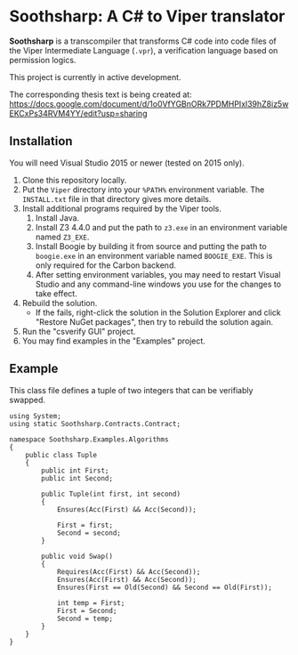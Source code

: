 # Soothsharp: A C# to Viper translator
**Soothsharp** is a transcompiler that transforms C# code into code files of the Viper Intermediate Language (`.vpr`), a verification language based on permission logics.

This project is currently in active development.

The corresponding thesis text is being created at: https://docs.google.com/document/d/1o0VfYGBnORk7PDMHPIxl39hZ8iz5wEKCxPs34RVM4YY/edit?usp=sharing


## Installation
You will need Visual Studio 2015 or newer (tested on 2015 only).

1. Clone this repository locally.
2. Put the `Viper` directory into your `%PATH%` environment variable. The `INSTALL.txt` file in that directory gives more details.
3. Install additional programs required by the Viper tools.
    1. Install Java.
    2. Install Z3 4.4.0 and put the path to `z3.exe` in an environment variable named `Z3_EXE`.
    3. Install Boogie by building it from source and putting the path to `boogie.exe` in an environment variable named `BOOGIE_EXE`. This is only required for the Carbon backend.
    4. After setting environment variables, you may need to restart Visual Studio and any command-line windows you use for the changes to take effect. 
4. Rebuild the solution.
    * If the fails, right-click the solution in the Solution Explorer and click "Restore NuGet packages", then try to rebuild the solution again.
5. Run the "csverify GUI" project.
6. You may find examples in the "Examples" project.

## Example

This class file defines a tuple of two integers that can be verifiably swapped.

```
using System;
using static Soothsharp.Contracts.Contract;

namespace Soothsharp.Examples.Algorithms
{
    public class Tuple
    {
        public int First;
        public int Second;

        public Tuple(int first, int second)
        {
            Ensures(Acc(First) && Acc(Second));

            First = first;
            Second = second;
        }

        public void Swap()
        {
            Requires(Acc(First) && Acc(Second));
            Ensures(Acc(First) && Acc(Second));
            Ensures(First == Old(Second) && Second == Old(First));

            int temp = First;
            First = Second;
            Second = temp;
        }
    }
}
```